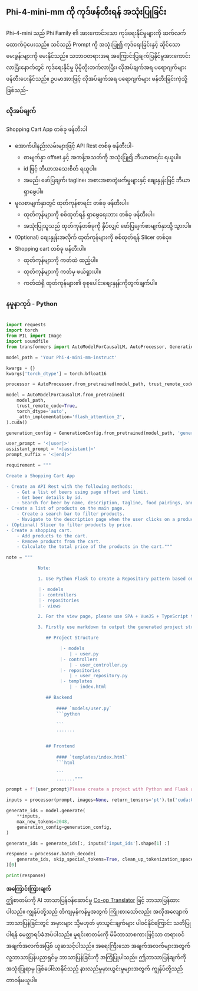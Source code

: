 <!--
CO_OP_TRANSLATOR_METADATA:
{
  "original_hash": "e7bb23ac4d9ef7b419305d8a5745b7aa",
  "translation_date": "2025-07-17T04:47:52+00:00",
  "source_file": "md/02.Application/02.Code/Phi4/GenProjectCode/README.md",
  "language_code": "my"
}
-->
## **Phi-4-mini-mm ကို ကုဒ်ဖန်တီးရန် အသုံးပြုခြင်း**

Phi-4-mini သည် Phi Family ၏ အားကောင်းသော ကုဒ်ရေးနိုင်မှုများကို ဆက်လက်ထောက်ပံ့ပေးသည်။ သင်သည် Prompt ကို အသုံးပြု၍ ကုဒ်ရေးခြင်းနှင့် ဆိုင်သော မေးခွန်းများကို မေးနိုင်သည်။ သဘာဝတရားအရ အကြောင်းပြချက်ပြနိုင်မှုအားကောင်းလာပြီးနောက်တွင် ကုဒ်ရေးနိုင်မှု ပိုမိုတိုးတက်လာပြီး၊ လိုအပ်ချက်အရ ပရောဂျက်များ ဖန်တီးပေးနိုင်သည်။ ဥပမာအားဖြင့် လိုအပ်ချက်အရ ပရောဂျက်များ ဖန်တီးခြင်းကဲ့သို့ဖြစ်သည်-

### **လိုအပ်ချက်**

Shopping Cart App တစ်ခု ဖန်တီးပါ

- အောက်ပါနည်းလမ်းများဖြင့် API Rest တစ်ခု ဖန်တီးပါ-
    - စာမျက်နှာ offset နှင့် အကန့်အသတ်ကို အသုံးပြု၍ ဘီယာစာရင်း ရယူပါ။
    - id ဖြင့် ဘီယာအသေးစိတ် ရယူပါ။
    - အမည်၊ ဖော်ပြချက်၊ tagline၊ အစားအစာတွဲဖက်မှုများနှင့် စျေးနှုန်းဖြင့် ဘီယာ ရှာဖွေပါ။
- မူလစာမျက်နှာတွင် ထုတ်ကုန်စာရင်း တစ်ခု ဖန်တီးပါ။
    - ထုတ်ကုန်များကို စစ်ထုတ်ရန် ရှာဖွေရေးဘား တစ်ခု ဖန်တီးပါ။
    - အသုံးပြုသူသည် ထုတ်ကုန်တစ်ခုကို နှိပ်လျှင် ဖော်ပြချက်စာမျက်နှာသို့ သွားပါ။
- (Optional) စျေးနှုန်းအလိုက် ထုတ်ကုန်များကို စစ်ထုတ်ရန် Slicer တစ်ခု။
- Shopping cart တစ်ခု ဖန်တီးပါ။
    - ထုတ်ကုန်များကို ကတ်ထဲ ထည့်ပါ။
    - ထုတ်ကုန်များကို ကတ်မှ ဖယ်ရှားပါ။
    - ကတ်ထဲရှိ ထုတ်ကုန်များ၏ စုစုပေါင်းစျေးနှုန်းကိုတွက်ချက်ပါ။

### **နမူနာကုဒ် - Python**


```python

import requests
import torch
from PIL import Image
import soundfile
from transformers import AutoModelForCausalLM, AutoProcessor, GenerationConfig,pipeline,AutoTokenizer

model_path = 'Your Phi-4-mini-mm-instruct'

kwargs = {}
kwargs['torch_dtype'] = torch.bfloat16

processor = AutoProcessor.from_pretrained(model_path, trust_remote_code=True)

model = AutoModelForCausalLM.from_pretrained(
    model_path,
    trust_remote_code=True,
    torch_dtype='auto',
    _attn_implementation='flash_attention_2',
).cuda()

generation_config = GenerationConfig.from_pretrained(model_path, 'generation_config.json')

user_prompt = '<|user|>'
assistant_prompt = '<|assistant|>'
prompt_suffix = '<|end|>'

requirement = """

Create a Shopping Cart App

- Create an API Rest with the following methods:
    - Get a list of beers using page offset and limit.
    - Get beer details by id.
    - Search for beer by name, description, tagline, food pairings, and price.
- Create a list of products on the main page.
    - Create a search bar to filter products.
    - Navigate to the description page when the user clicks on a product.
- (Optional) Slicer to filter products by price.
- Create a shopping cart.
    - Add products to the cart.
    - Remove products from the cart.
    - Calculate the total price of the products in the cart."""

note = """ 

            Note:

            1. Use Python Flask to create a Repository pattern based on the following structure to generate the files

            ｜- models
            ｜- controllers
            ｜- repositories
            ｜- views

            2. For the view page, please use SPA + VueJS + TypeScript to build

            3. Firstly use markdown to output the generated project structure (including directories and files), and then generate the  file names and corresponding codes step by step, output like this 

               ## Project Structure

                    ｜- models
                        | - user.py
                    ｜- controllers
                        | - user_controller.py
                    ｜- repositories
                        | - user_repository.py
                    ｜- templates
                        | - index.html

               ## Backend
                 
                   #### `models/user.py`
                   ```python

                   ```
                   .......
               

               ## Frontend
                 
                   #### `templates/index.html`
                   ```html

                   ```
                   ......."""

prompt = f'{user_prompt}Please create a project with Python and Flask according to the following requirements：\n{requirement}{note}{prompt_suffix}{assistant_prompt}'

inputs = processor(prompt, images=None, return_tensors='pt').to('cuda:0')

generate_ids = model.generate(
    **inputs,
    max_new_tokens=2048,
    generation_config=generation_config,
)

generate_ids = generate_ids[:, inputs['input_ids'].shape[1] :]

response = processor.batch_decode(
    generate_ids, skip_special_tokens=True, clean_up_tokenization_spaces=False
)[0]

print(response)

```

**အကြောင်းကြားချက်**  
ဤစာတမ်းကို AI ဘာသာပြန်ဝန်ဆောင်မှု [Co-op Translator](https://github.com/Azure/co-op-translator) ဖြင့် ဘာသာပြန်ထားပါသည်။ ကျွန်ုပ်တို့သည် တိကျမှန်ကန်မှုအတွက် ကြိုးစားသော်လည်း အလိုအလျောက် ဘာသာပြန်ခြင်းတွင် အမှားများ သို့မဟုတ် မှားယွင်းချက်များ ပါဝင်နိုင်ကြောင်း သတိပြုပါရန် မေတ္တာရပ်ခံအပ်ပါသည်။ မူရင်းစာတမ်းကို မိမိဘာသာစကားဖြင့်သာ တရားဝင်အချက်အလက်အဖြစ် ယူဆသင့်ပါသည်။ အရေးကြီးသော အချက်အလက်များအတွက် လူ့ဘာသာပြန်ပညာရှင်မှ ဘာသာပြန်ခြင်းကို အကြံပြုပါသည်။ ဤဘာသာပြန်ချက်ကို အသုံးပြုရာမှ ဖြစ်ပေါ်လာနိုင်သည့် နားလည်မှုမှားယွင်းမှုများအတွက် ကျွန်ုပ်တို့သည် တာဝန်မယူပါ။